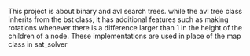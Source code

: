 This project is about binary and avl search trees. while the avl tree class inherits from the bst class, it has additional features such as making rotations whenever there is a difference larger than 1 in the height of the children of a node. These implementations are used in place of the map class in sat_solver
